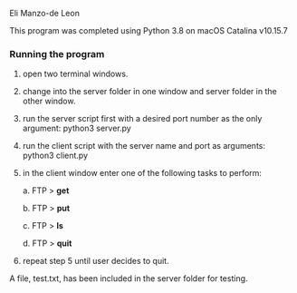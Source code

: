 Eli Manzo-de Leon

This program was completed using Python 3.8 on macOS Catalina v10.15.7

### Running the program
1. open two terminal windows.
2. change into the server folder in one window and server folder in the other window.
3. run the server script first with a desired port number as the only argument: python3 server.py <PORT NUMBER>
4. run the client script with the server name and port as arguments: python3 client.py <SERVER MACHINE> <SERVER PORT>
5. in the client window enter one of the following tasks to perform:
   
    a. FTP > **get <FILENAME>**
  
    b. FTP > **put <FILENAME>**
  
    c. FTP > **ls**
  
    d. FTP > **quit**
6. repeat step 5 until user decides to quit.

A file, test.txt, has been included in the server folder for testing.  
